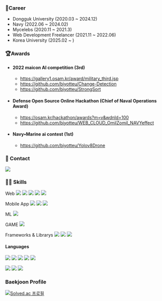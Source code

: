 

### 🤖Career
- Dongguk University (2020.03 ~ 2024.12)
- Navy (2022.06 ~ 2024.02)
- Mycelebs (2020.11 ~ 2021.3)
- Web Development Freelancer (2021.11 ~ 2022.06)
- Korea University (2025.02 ~ )

### 🏆Awards
- <h4>2022 maicon AI competition (3rd)</h4>

  - https://gallery1.osam.kr/award/military_third.jsp
  - https://github.com/biyotteu/Change-Detection
  - https://github.com/biyotteu/StrongSort
  
- <h4>Defense Open Source Online Hackathon (Chief of Naval Operations Award)</h4>

  - https://osam.kr/hackathon/awards?m=v&wdnId=100
  - https://github.com/biyotteu/WEB_CLOUD_OmilZomil_NAVYeffect
 
- <h4>Navy•Marine ai contest (1st)</h4>

  - https://github.com/biyotteu/Yolov8Drone

### 🤝 Contact
<a href="mailto:tjqtjq0516@gmail.com" target="_blank"><img src="https://img.shields.io/badge/tjqtjq0516@gmail.com-EA4335?style=flat-square&logo=Gmail&logoColor=white"/></a>

### 🧑‍💻 Skills
<p>
 Web
 <img src="https://img.shields.io/badge/Node.js-339933?style=flat-square&logo=Node.js&logoColor=white"/>
 <img src="https://img.shields.io/badge/Express-000000?style=flat-square&logo=Express&logoColor=white"/>
 <img src="https://img.shields.io/badge/Vue.js-4FC08D?style=flat-square&logo=Vue.js&logoColor=white"/>
 <img src="https://img.shields.io/badge/React-61DAFB?style=flat-square&logo=React&logoColor=black"/>
 <img src="https://img.shields.io/badge/PHP-777BB4?style=flat-square&logo=PHP&logoColor=white"/>
</p>
<p>
 Mobile App
 <img src="https://img.shields.io/badge/Android-3DDC84?style=flat-square&logo=Android&logoColor=white"/>
 <img src="https://img.shields.io/badge/Flutter-02569B?style=flat-square&logo=Flutter&logoColor=white"/>
 <img src="https://img.shields.io/badge/React Native-61DAFB?style=flat-square&logo=React&logoColor=black"/>
</p>
<p>
 ML
 <img src="https://img.shields.io/badge/PyTorch-EE4C2C?style=flat-square&logo=PyTorch&logoColor=white"/>
</p>
<p>
 GAME
 <img src="https://img.shields.io/badge/Unity-000000?style=flat-square&logo=Unity&logoColor=white"/>
</p>
<p>
 Frameworks & Librarys
 <img src="https://img.shields.io/badge/OpenCV-5C3EE8?style=flat-square&logo=OpenCV&logoColor=white"/>
 <img src="https://img.shields.io/badge/OpenGL-5586A4?style=flat-square&logo=OpenGL&logoColor=white"/>
  <img src="https://img.shields.io/badge/.NET-512BD4?style=flat-square&logo=.NET&logoColor=white"/>
</p>

#### Languages
<p>
 <img src="https://img.shields.io/badge/C-A8B9CC?style=flat-square&logo=C&logoColor=white"/>
 <img src="https://img.shields.io/badge/C++-00599C?style=flat-square&logo=C++&logoColor=white"/>
  <img src="https://img.shields.io/badge/JavaScript-F7DF1E?style=flat-square&logo=JavaScript&logoColor=white"/>
 <img src="https://img.shields.io/badge/Rust-000000?style=flat-square&logo=Rust&logoColor=white"/>
 <img src="https://img.shields.io/badge/Go-00ADD8?style=flat-square&logo=Go&logoColor=white"/>
</p>
<p>
 
  <img src="https://img.shields.io/badge/Python-3776AB?style=flat-square&logo=Python&logoColor=white"/>
  <img src="https://img.shields.io/badge/MySQL-4479A1?style=flat-square&logo=MySQL&logoColor=white"/>
 <img src="https://img.shields.io/badge/Dart-0175C2?style=flat-square&logo=Dart&logoColor=white"/>
</p>

### Baekjoon Profile
[![Solved.ac
프로필](http://mazassumnida.wtf/api/v2/generate_badge?boj=tjqtjq0516)](https://solved.ac/tjqtjq0516)
